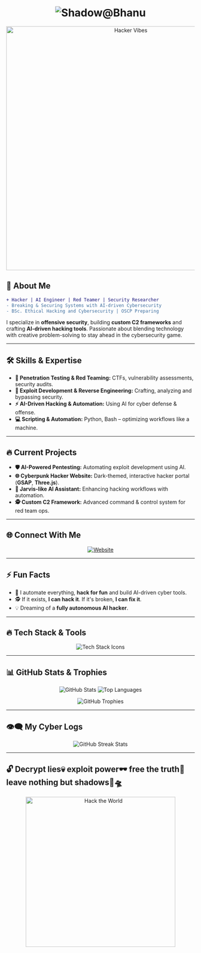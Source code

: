 <!-- 🚀 Shadow@Bhanu 😈 -->

<h1 align="center">
  <img src="https://readme-typing-svg.herokuapp.com?font=Orbitron&size=38&duration=5000&color=00FF00&center=true&vCenter=true&width=750&height=65&lines=%E2%9A%A1+Shadow@Bhanu+%E2%9A%A1;Ethical+Hacking+with+AI+%E2%9A%A1;Exploiting+and+Securing+the+Future!" alt="Shadow@Bhanu">
</h1>

<p align="center">
  <img src="https://media.giphy.com/media/RbDKaczqWovIugyJmW/giphy.gif" width="650" alt="Hacker Vibes">
</p>

## 🦇 About Me

```diff
+ Hacker | AI Engineer | Red Teamer | Security Researcher
- Breaking & Securing Systems with AI-driven Cybersecurity
- BSc. Ethical Hacking and Cybersecurity | OSCP Preparing
```

I specialize in **offensive security**, building **custom C2 frameworks** and crafting **AI-driven hacking tools**. Passionate about blending technology with creative problem-solving to stay ahead in the cybersecurity game.

---

## 🛠️ Skills & Expertise

- **🔺 Penetration Testing & Red Teaming:** CTFs, vulnerability assessments, security audits.
- **🔹 Exploit Development & Reverse Engineering:** Crafting, analyzing and bypassing security.
- **⚡ AI-Driven Hacking & Automation:** Using AI for cyber defense & offense.
- **💻 Scripting & Automation:** Python, Bash – optimizing workflows like a machine.

---

## 🔥 Current Projects

- **🛡️ AI-Powered Pentesting:** Automating exploit development using AI.
- **🌐 Cyberpunk Hacker Website:** Dark-themed, interactive hacker portal (**GSAP**, **Three.js**).
- **🧠 Jarvis-like AI Assistant:** Enhancing hacking workflows with automation.
- **🕵️ Custom C2 Framework:** Advanced command & control system for red team ops.

---

## 🌐 Connect With Me

<p align="center">
  <a href="https://bhanuguragain.com.np">
    <img src="https://img.shields.io/badge/Website-0A66C2?style=for-the-badge&logo=Google-Chrome&logoColor=white" alt="Website">
  </a>
</p>

---

## ⚡ Fun Facts

- 🚀 I automate everything, **hack for fun** and build AI-driven cyber tools.
- 🕵️ If it exists, **I can hack it**. If it's broken, **I can fix it**.
- 💡 Dreaming of a **fully autonomous AI hacker**.

---

## 🔥 Tech Stack & Tools

<p align="center">
  <img src="https://skillicons.dev/icons?i=python,bash,kali,postgresql,mysql,html,css,js,php" alt="Tech Stack Icons">
</p>

---

## 📊 GitHub Stats & Trophies

<p align="center">
  <img src="https://github-readme-stats.vercel.app/api?username=BhanuGuragain0&show_icons=true&theme=radical&hide_border=true&include_all_commits=true" alt="GitHub Stats">
  <img src="https://github-readme-stats.vercel.app/api/top-langs/?username=BhanuGuragain0&layout=compact&theme=radical&hide_border=true" alt="Top Languages">
</p>

<p align="center">
  <img src="https://github-profile-trophy.vercel.app/?username=BhanuGuragain0&theme=radical&no-bg=true&no-frame=true" alt="GitHub Trophies">
</p>

---

## 👁️‍🗨️ My Cyber Logs

<p align="center">
  <img src="https://github-readme-streak-stats.herokuapp.com/?user=BhanuGuragain0&theme=matrix&hide_border=true&border_radius=15" alt="GitHub Streak Stats">
</p>

---

## 🔓 Decrypt lies💀 exploit power🕶️ free the truth🥱 leave nothing but shadows🤘🛸

<p align="center">
  <img src="https://media.giphy.com/media/xT9IgzoKnwFNmISR8I/giphy.gif" width="400" alt="Hack the World">
</p>
